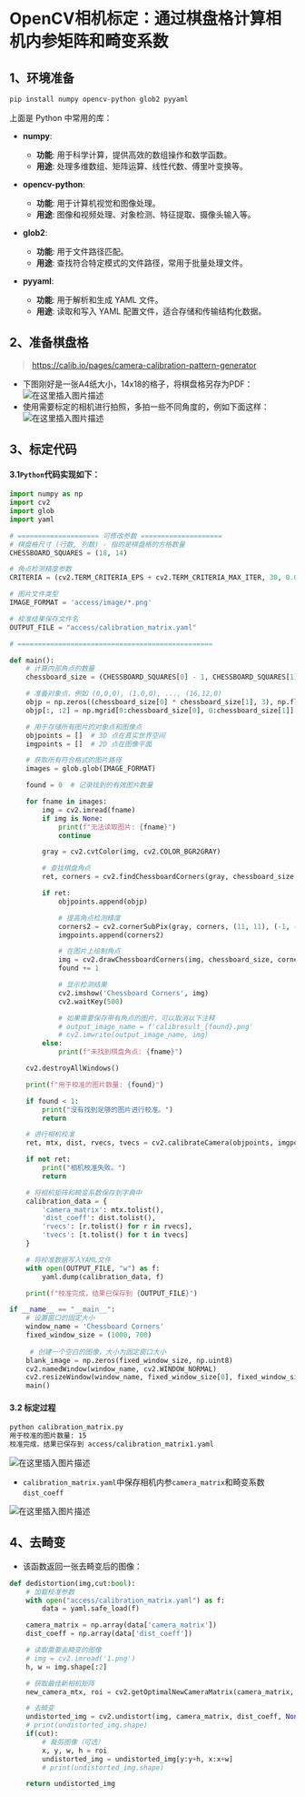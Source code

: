 # OpenCV相机标定：通过棋盘格计算相机内参矩阵和畸变系数

## 1、环境准备
```python
pip install numpy opencv-python glob2 pyyaml
```
上面是 Python 中常用的库：

- **numpy**:
   - **功能**: 用于科学计算，提供高效的数组操作和数学函数。
   - **用途**: 处理多维数组、矩阵运算、线性代数、傅里叶变换等。

- **opencv-python**:
   - **功能**: 用于计算机视觉和图像处理。
   - **用途**: 图像和视频处理、对象检测、特征提取、摄像头输入等。

- **glob2**:
   - **功能**: 用于文件路径匹配。
   - **用途**: 查找符合特定模式的文件路径，常用于批量处理文件。

- **pyyaml**:
   - **功能**: 用于解析和生成 YAML 文件。
   - **用途**: 读取和写入 YAML 配置文件，适合存储和传输结构化数据。

## 2、准备棋盘格

> https://calib.io/pages/camera-calibration-pattern-generator
 - 下图刚好是一张A4纸大小，14x18的格子，将棋盘格另存为PDF：
![在这里插入图片描述](access/006.png)
 - 使用需要标定的相机进行拍照，多拍一些不同角度的，例如下面这样：
![在这里插入图片描述](access/007.png)
## 3、标定代码
#### 3.1`Python`代码实现如下：

```python
import numpy as np
import cv2
import glob
import yaml

# ==================== 可修改参数 ====================
# 棋盘格尺寸 (行数, 列数) - 指的是棋盘格的方格数量
CHESSBOARD_SQUARES = (18, 14)

# 角点检测精度参数
CRITERIA = (cv2.TERM_CRITERIA_EPS + cv2.TERM_CRITERIA_MAX_ITER, 30, 0.001)

# 图片文件类型
IMAGE_FORMAT = 'access/image/*.png'

# 校准结果保存文件名
OUTPUT_FILE = "access/calibration_matrix.yaml"

# ================================================

def main():
    # 计算内部角点的数量
    chessboard_size = (CHESSBOARD_SQUARES[0] - 1, CHESSBOARD_SQUARES[1] - 1)

    # 准备对象点，例如 (0,0,0), (1,0,0), ..., (16,12,0)
    objp = np.zeros((chessboard_size[0] * chessboard_size[1], 3), np.float32)
    objp[:, :2] = np.mgrid[0:chessboard_size[0], 0:chessboard_size[1]].T.reshape(-1, 2)

    # 用于存储所有图片的对象点和图像点
    objpoints = []  # 3D 点在真实世界空间
    imgpoints = []  # 2D 点在图像平面

    # 获取所有符合格式的图片路径
    images = glob.glob(IMAGE_FORMAT)

    found = 0  # 记录找到的有效图片数量

    for fname in images:
        img = cv2.imread(fname)
        if img is None:
            print(f"无法读取图片: {fname}")
            continue

        gray = cv2.cvtColor(img, cv2.COLOR_BGR2GRAY)

        # 查找棋盘角点
        ret, corners = cv2.findChessboardCorners(gray, chessboard_size, None)

        if ret:
            objpoints.append(objp)

            # 提高角点检测精度
            corners2 = cv2.cornerSubPix(gray, corners, (11, 11), (-1, -1), CRITERIA)
            imgpoints.append(corners2)

            # 在图片上绘制角点
            img = cv2.drawChessboardCorners(img, chessboard_size, corners2, ret)
            found += 1

            # 显示检测结果
            cv2.imshow('Chessboard Corners', img)
            cv2.waitKey(500)

            # 如果需要保存带有角点的图片，可以取消以下注释
            # output_image_name = f'calibresult_{found}.png'
            # cv2.imwrite(output_image_name, img)
        else:
            print(f"未找到棋盘角点: {fname}")

    cv2.destroyAllWindows()

    print(f"用于校准的图片数量: {found}")

    if found < 1:
        print("没有找到足够的图片进行校准。")
        return

    # 进行相机校准
    ret, mtx, dist, rvecs, tvecs = cv2.calibrateCamera(objpoints, imgpoints, gray.shape[::-1], None, None)

    if not ret:
        print("相机校准失败。")
        return

    # 将相机矩阵和畸变系数保存到字典中
    calibration_data = {
        'camera_matrix': mtx.tolist(),
        'dist_coeff': dist.tolist(),
        'rvecs': [r.tolist() for r in rvecs],
        'tvecs': [t.tolist() for t in tvecs]
    }

    # 将校准数据写入YAML文件
    with open(OUTPUT_FILE, "w") as f:
        yaml.dump(calibration_data, f)

    print(f"校准完成，结果已保存到 {OUTPUT_FILE}")

if __name__ == "__main__":
    # 设置窗口的固定大小
    window_name = 'Chessboard Corners'
    fixed_window_size = (1000, 700)
     
     # 创建一个空白的图像，大小为固定窗口大小
    blank_image = np.zeros(fixed_window_size, np.uint8)
    cv2.namedWindow(window_name, cv2.WINDOW_NORMAL)
    cv2.resizeWindow(window_name, fixed_window_size[0], fixed_window_size[1])
    main()
```
#### 3.2 标定过程

```bash
python calibration_matrix.py 
用于校准的图片数量: 15
校准完成，结果已保存到 access/calibration_matrix1.yaml
```
![在这里插入图片描述](access/008.png)
 - `calibration_matrix.yaml`中保存相机内参`camera_matrix`和畸变系数`dist_coeff`
 
![在这里插入图片描述](access/009.png)
## 4、去畸变
 - 该函数返回一张去畸变后的图像：

```python
def dedistortion(img,cut:bool):
    # 加载校准参数
    with open("access/calibration_matrix.yaml") as f:
        data = yaml.safe_load(f)

    camera_matrix = np.array(data['camera_matrix'])
    dist_coeff = np.array(data['dist_coeff'])

    # 读取需要去畸变的图像
    # img = cv2.imread('1.png')
    h, w = img.shape[:2]

    # 获取最佳新相机矩阵
    new_camera_mtx, roi = cv2.getOptimalNewCameraMatrix(camera_matrix, dist_coeff, (w, h), 1, (w, h))

    # 去畸变
    undistorted_img = cv2.undistort(img, camera_matrix, dist_coeff, None, new_camera_mtx)
    # print(undistorted_img.shape)
    if(cut):
        # 裁剪图像（可选）
        x, y, w, h = roi
        undistorted_img = undistorted_img[y:y+h, x:x+w]
        # print(undistorted_img.shape)

    return undistorted_img
```


